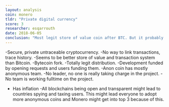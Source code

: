 ```yaml
---
layout: analysis
coin: monero
tldr: "Private digital currency"
score: 3
researcher: esqarrouth
date: 2018-06-05
conclusion: "Most legit store of value coin after BTC. But it probably won't increase in rank and not a good investment."
---
```


-Secure, private untraceable cryptocurrency.
-No way to link transactions, trace history.
-Seems to be better store of value and transaction system than Bitcoin.
-Bytecoin fork.
-Totally legit distribution.
-Development funded by opening requests and users funding them.
-Anon coin has mostly anonymous team.
-No leader, no one is really taking charge in the project.
-No team is working fulltime on the project.
- Has inflation
-All blockchains being open and transparent might lead to countries spying and taxing users. This might lead everyone to adopt more anonymous coins and Monero might get into top 3 because of this.